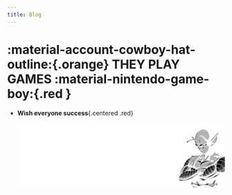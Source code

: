 ```yaml
---
title: Blog
---
```

# :material-account-cowboy-hat-outline:{.orange} THEY PLAY GAMES :material-nintendo-game-boy:{.red }

<div class="grid cards" markdown>

-   **Wish everyone success**{.centered .red}

    ![](../assets/img/dd21.webp)
</div>
